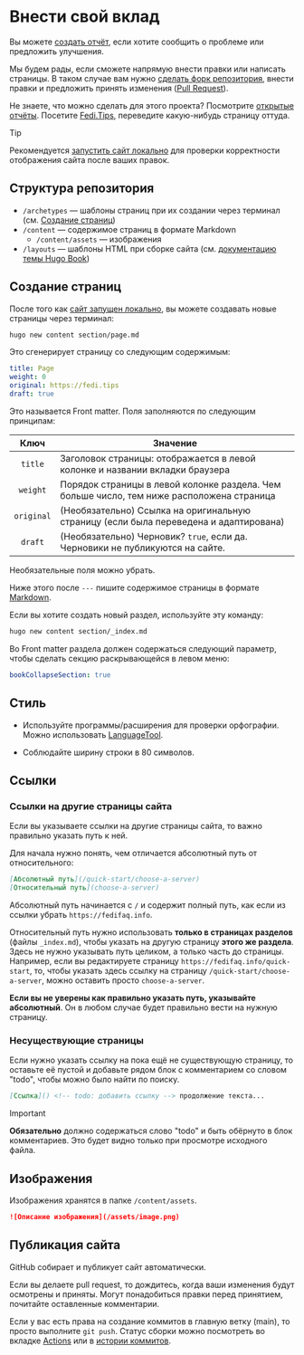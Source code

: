 # Внести свой вклад

Вы можете [создать отчёт], если хотите сообщить о проблеме или предложить
улучшения.

Мы будем рады, если сможете напрямую внести правки или написать страницы. В
таком случае вам нужно [сделать форк репозитория], внести правки и предложить
принять изменения ([Pull Request]).

Не знаете, что можно сделать для этого проекта? Посмотрите [открытые отчёты].
Посетите [Fedi.Tips], переведите какую-нибудь страницу оттуда.

> [!tip]
> Рекомендуется [запустить сайт локально] для проверки корректности отображения
сайта после ваших правок.

[создать отчёт]: https://github.com/KoolTechTricks/FediFAQ/issues/new/choose
[сделать форк репозитория]: https://docs.github.com/en/pull-requests/collaborating-with-pull-requests/working-with-forks/fork-a-repo
[Pull Request]: https://docs.github.com/en/pull-requests/collaborating-with-pull-requests/proposing-changes-to-your-work-with-pull-requests/creating-a-pull-request-from-a-fork
[открытые отчёты]: https://github.com/KoolTechTricks/FediFAQ/issues
[Fedi.Tips]: https://fedi.tips
[запустить сайт локально]: README.md#локальный-запуск

## Структура репозитория

- `/archetypes` — шаблоны страниц при их создании через терминал (см. [Создание страниц](#создание-страниц))
- `/content` — содержимое страниц в формате Markdown
    - `/content/assets` — изображения
- `/layouts` — шаблоны HTML при сборке сайта (см. [документацию темы Hugo Book](https://github.com/alex-shpak/hugo-book#partials))

## Создание страниц

После того как [сайт запущен локально][запустить сайт локально], вы можете
создавать новые страницы через терминал:

```sh
hugo new content section/page.md
```

Это сгенерирует страницу со следующим содержимым:

```yaml
title: Page
weight: 0
original: https://fedi.tips
draft: true
```

Это называется Front matter. Поля заполняются по следующим принципам:

|Ключ|Значение|
|:--:|--------|
|`title`|Заголовок страницы: отображается в левой колонке и названии вкладки браузера
|`weight`|Порядок страницы в левой колонке раздела. Чем больше число, тем ниже расположена страница
|`original`|(Необязательно) Ссылка на оригинальную страницу (если была переведена и адаптирована)
|`draft`|(Необязательно) Черновик? `true`, если да. Черновики не публикуются на сайте.

Необязательные поля можно убрать.

Ниже этого после `---` пишите содержимое страницы в формате [Markdown].

[Markdown]: https://docs.github.com/en/get-started/writing-on-github/getting-started-with-writing-and-formatting-on-github/basic-writing-and-formatting-syntax

Если вы хотите создать новый раздел, используйте эту команду:

```sh
hugo new content section/_index.md
```

Во Front matter раздела должен содержаться следующий параметр, чтобы сделать
секцию раскрывающейся в левом меню:

```yaml
bookCollapseSection: true
```

## Стиль

- Используйте программы/расширения для проверки орфографии. Можно использовать
[LanguageTool](https://kooltechtricks.org/wiki/languagetool).

- Соблюдайте ширину строки в 80 символов.

## Ссылки

### Ссылки на другие страницы сайта

Если вы указываете ссылки на другие страницы сайта, то важно правильно указать
путь к ней.

Для начала нужно понять, чем отличается абсолютный путь от относительного:
```md
[Абсолютный путь](/quick-start/choose-a-server)
[Относительный путь](choose-a-server)
```

Абсолютный путь начинается с `/` и содержит полный путь, как если из ссылки
убрать `https://fedifaq.info`.

Относительный путь нужно использовать **только в страницах разделов**
(файлы `_index.md`), чтобы указать на другую страницу **этого же раздела**.
Здесь не нужно указывать путь целиком, а только часть до страницы. Например,
если вы редактируете страницу `https://fedifaq.info/quick-start`, то, чтобы
указать здесь ссылку на страницу `/quick-start/choose-a-server`, можно оставить
просто `choose-a-server`.

**Если вы не уверены как правильно указать путь, указывайте абсолютный**. Он в
любом случае будет правильно вести на нужную страницу.

### Несуществующие страницы

Если нужно указать ссылку на пока ещё не существующую страницу, то оставьте её
пустой и добавьте рядом блок с комментарием со словом "todo", чтобы можно было
найти по поиску.

```md
[Ссылка]() <!-- todo: добавить ссылку --> продолжение текста...
```

> [!important]
> **Обязательно** должно содержаться слово "todo" и быть обёрнуто в блок
комментариев. Это будет видно только при просмотре исходного файла.

## Изображения

Изображения хранятся в папке `/content/assets`.

```md
![Описание изображения](/assets/image.png)
```

## Публикация сайта

GitHub собирает и публикует сайт автоматически.

Если вы делаете pull request, то дождитесь, когда ваши изменения будут осмотрены
и приняты. Могут понадобиться правки перед принятием, почитайте оставленные
комментарии.

Если у вас есть права на создание коммитов в главную ветку (main), то просто
выполните `git push`. Статус сборки можно посмотреть во вкладке [Actions](https://github.com/KoolTechTricks/FediFAQ/actions)
или в [истории коммитов](https://github.com/KoolTechTricks/FediFAQ/commits/main).
